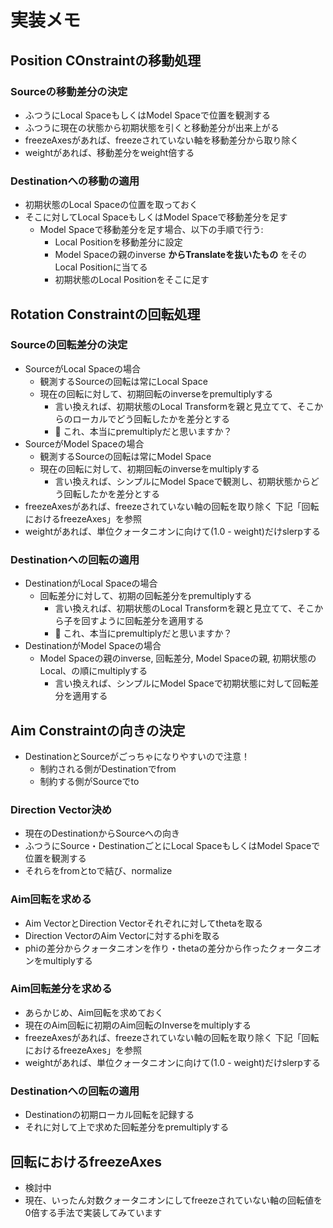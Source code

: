 # 実装メモ

## Position COnstraintの移動処理

### Sourceの移動差分の決定

- ふつうにLocal SpaceもしくはModel Spaceで位置を観測する
- ふつうに現在の状態から初期状態を引くと移動差分が出来上がる
- freezeAxesがあれば、freezeされていない軸を移動差分から取り除く
- weightがあれば、移動差分をweight倍する

### Destinationへの移動の適用

- 初期状態のLocal Spaceの位置を取っておく
- そこに対してLocal SpaceもしくはModel Spaceで移動差分を足す
  - Model Spaceで移動差分を足す場合、以下の手順で行う:
    - Local Positionを移動差分に設定
    - Model Spaceの親のinverse **からTranslateを抜いたもの** をそのLocal Positionに当てる
    - 初期状態のLocal Positionをそこに足す

## Rotation Constraintの回転処理

### Sourceの回転差分の決定

- SourceがLocal Spaceの場合
  - 観測するSourceの回転は常にLocal Space
  - 現在の回転に対して、初期回転のinverseをpremultiplyする
    - 言い換えれば、初期状態のLocal Transformを親と見立てて、そこからのローカルでどう回転したかを差分とする
    - 🤔 これ、本当にpremultiplyだと思いますか？
- SourceがModel Spaceの場合
  - 観測するSourceの回転は常にModel Space
  - 現在の回転に対して、初期回転のinverseをmultiplyする
    - 言い換えれば、シンプルにModel Spaceで観測し、初期状態からどう回転したかを差分とする
- freezeAxesがあれば、freezeされていない軸の回転を取り除く
  下記「回転におけるfreezeAxes」を参照
- weightがあれば、単位クォータニオンに向けて(1.0 - weight)だけslerpする

### Destinationへの回転の適用

- DestinationがLocal Spaceの場合
  - 回転差分に対して、初期の回転差分をpremultiplyする
    - 言い換えれば、初期状態のLocal Transformを親と見立てて、そこから子を回すように回転差分を適用する
    - 🤔 これ、本当にpremultiplyだと思いますか？
- DestinationがModel Spaceの場合
  - Model Spaceの親のinverse, 回転差分, Model Spaceの親, 初期状態のLocal、の順にmultiplyする
    - 言い換えれば、シンプルにModel Spaceで初期状態に対して回転差分を適用する

## Aim Constraintの向きの決定

- DestinationとSourceがごっちゃになりやすいので注意！
  - 制約される側がDestinationでfrom
  - 制約する側がSourceでto

### Direction Vector決め

- 現在のDestinationからSourceへの向き
- ふつうにSource・DestinationごとにLocal SpaceもしくはModel Spaceで位置を観測する
- それらをfromとtoで結び、normalize

### Aim回転を求める

- Aim VectorとDirection Vectorそれぞれに対してthetaを取る
- Direction VectorのAim Vectorに対するphiを取る
- phiの差分からクォータニオンを作り・thetaの差分から作ったクォータニオンをmultiplyする

### Aim回転差分を求める

- あらかじめ、Aim回転を求めておく
- 現在のAim回転に初期のAim回転のInverseをmultiplyする
- freezeAxesがあれば、freezeされていない軸の回転を取り除く
  下記「回転におけるfreezeAxes」を参照
- weightがあれば、単位クォータニオンに向けて(1.0 - weight)だけslerpする

### Destinationへの回転の適用

- Destinationの初期ローカル回転を記録する
- それに対して上で求めた回転差分をpremultiplyする

## 回転におけるfreezeAxes

- 検討中
- 現在、いったん対数クォータニオンにしてfreezeされていない軸の回転値を0倍する手法で実装してみています
